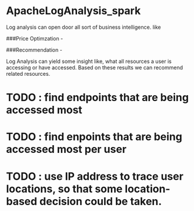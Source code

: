# ApacheLogAnalysis_spark

Log analysis can open door all sort of business intelligence. like 

###Price Optimzation -

###Recommendation - 

Log Analysis can yield some insight like, what all resources a user is accessing or have accessed.
Based on these results we can recommend related resources.



# TODO : find endpoints that are being accessed most
# TODO : find enpoints that are being accessed most per user
# TODO : use IP address to trace user locations, so that some location-based decision could be taken.

